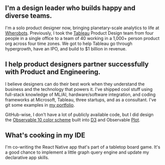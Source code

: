 ## I'm a design leader who builds happy and diverse teams.

I'm a solo product designer now, bringing planetary-scale analytics to life at [Wherobots](https://whereobots.com/). Previously, I 
took the [Tableau](https://tableau.com/) Product Design team from four people in a single office to a team of 40 working in a 1,000+ 
person product org across four time zones. We got to help Tableau go through hypergrowth, have an IPO, and build to $1 billion 
in revenue. 

## I help product designers partner successfully with Product and Engineering.

I believe designers can do their best work when they understand the business and the technology that powers it. I've shipped cool 
stuff using full-stack knowledge of ML/AI, hardware/software integration, and coding frameworks at Microsoft, Tableau, three startups,
and as a consultant. I've git some examples in [my portfolio](https://www.portfolio.pettiross.com/). 

GitHub-wise, I don't have a lot of publicly available code, but I did design the 
[Observable 10 color scheme](https://www.portfolio.pettiross.com/observable-10) built into 
[D3](https://github.com/d3/d3) and Observable [Plot](https://github.com/observablehq/plot).

## What's cooking in my IDE

I'm co-writing the React Native app that's part of a tabletop board game. It's a good chance to implement 
a little graph query engine and update my declarative app skills.
